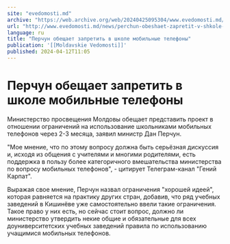 ```yaml
---
site: "evedomosti.md"
archive: "https://web.archive.org/web/20240425095304/www.evedomosti.md/news/perchun-obeshaet-zapretit-v-shkole-mobilnye-telefony"
url: "http://www.evedomosti.md/news/perchun-obeshaet-zapretit-v-shkole-mobilnye-telefony"
language: ru
title: "Перчун обещает запретить в школе мобильные телефоны"
publication: '[[Moldavskie Vedomosti]]'
published: 2024-04-12T11:05
---
```


# Перчун обещает запретить в школе мобильные телефоны

Министерство просвещения Молдовы обещает представить проект в отношении ограничений на использование школьниками мобильных телефонов через 2-3 месяца, заявил министр Дан Перчун.

"Мое мнение, что по этому вопросу должна быть серьёзная дискуссия и, исходя из общения с учителями и многими родителями, есть поддержка в пользу более категоричного вмешательства министерства по вопросу мобильных телефонов", - цитирует Телеграм-канал "Гений Карпат".

Выражая свое мнение, Перчун назвал ограничения "хорошей идеей", которая равняется на практику других стран, добавив, что ряд учебных заведений в Кишинёве уже самостоятельно ввели такие ограничения. Такое право у них есть, но сейчас стоит вопрос, должно ли министерство утвердить некие общие и обязательные для всех доуниверситетских учебных заведений правила по использованию учащимися мобильных телефонов.